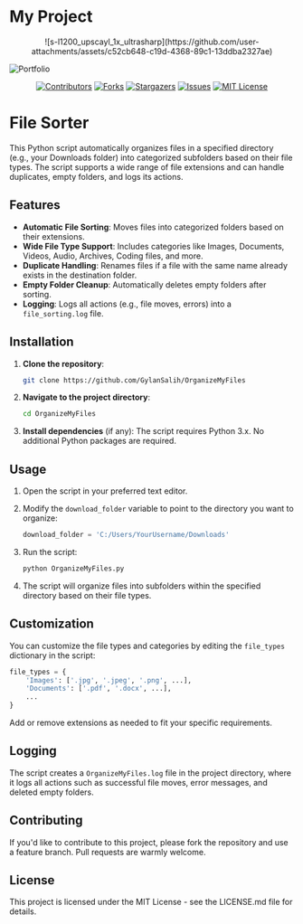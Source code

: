 # My Project

<p align="center">
    ![s-l1200_upscayl_1x_ultrasharp](https://github.com/user-attachments/assets/c52cb648-c19d-4368-89c1-13ddba2327ae)
</p>

![Portfolio](https://github-production-user-asset-6210df.s3.amazonaws.com/129703706/356897624-c52cb648-c19d-4368-89c1-13ddba2327ae.png?X-Amz-Algorithm=AWS4-HMAC-SHA256&X-Amz-Credential=AKIAVCODYLSA53PQK4ZA%2F20240811%2Fus-east-1%2Fs3%2Faws4_request&X-Amz-Date=20240811T181603Z&X-Amz-Expires=300&X-Amz-Signature=b63904095bef0fb70ee67797832ebca201006627bfa63d2e795bb6a39c4bd5ca&X-Amz-SignedHeaders=host&actor_id=129703706&key_id=0&repo_id=841089226)


<a id="readme-top"></a>

<div align="center">

[![Contributors][contributors-shield]][contributors-url]
[![Forks][forks-shield]][forks-url]
[![Stargazers][stars-shield]][stars-url]
[![Issues][issues-shield]][issues-url]
[![MIT License][license-shield]][license-url]

</div>

<!-- Badges Shields -->
[contributors-shield]: https://custom-icon-badges.demolab.com/github/contributors/GylanSalih/OrganizeMyFiles?color=FF0000&logo=group&label=Contributors&logoColor=white&style=for-the-badge&labelColor=000000
[forks-shield]: https://custom-icon-badges.demolab.com/github/forks/GylanSalih/OrganizeMyFiles?color=FF0000&logo=repo-forked&label=Forks&logoColor=white&style=for-the-badge&labelColor=000000
[stars-shield]: https://custom-icon-badges.demolab.com/github/stars/GylanSalih/OrganizeMyFiles?color=FF0000&label=Stars&style=for-the-badge&logo=star&logoColor=white&labelColor=000000
[issues-shield]: https://custom-icon-badges.demolab.com/github/issues/GylanSalih/OrganizeMyFiles?color=FF0000&logo=issue-opened&label=Issues&logoColor=white&labelColor=000000&style=for-the-badge&
[license-shield]: https://custom-icon-badges.demolab.com/github/license/GylanSalih/OrganizeMyFiles?color=FF0000&logo=law&label=License&logoColor=white&style=for-the-badge&labelColor=000000

<!-- Badges Links -->
[contributors-url]: https://github.com/GylanSalih/OrganizeMyFiles/graphs/contributors
[forks-url]: https://github.com/GylanSalih/OrganizeMyFiles/network/members
[stars-url]: https://github.com/GylanSalih/OrganizeMyFiles/stargazers
[issues-url]: https://github.com/GylanSalih/OrganizeMyFiles/issues
[license-url]: https://github.com/GylanSalih/OrganizeMyFiles/blob/main/LICENSE

# File Sorter

This Python script automatically organizes files in a specified directory (e.g., your Downloads folder) into categorized subfolders based on their file types. The script supports a wide range of file extensions and can handle duplicates, empty folders, and logs its actions.

## Features

- **Automatic File Sorting**: Moves files into categorized folders based on their extensions.
- **Wide File Type Support**: Includes categories like Images, Documents, Videos, Audio, Archives, Coding files, and more.
- **Duplicate Handling**: Renames files if a file with the same name already exists in the destination folder.
- **Empty Folder Cleanup**: Automatically deletes empty folders after sorting.
- **Logging**: Logs all actions (e.g., file moves, errors) into a `file_sorting.log` file.

## Installation

1. **Clone the repository**:

   ```bash
   git clone https://github.com/GylanSalih/OrganizeMyFiles
   ```

2. **Navigate to the project directory**:

   ```bash
   cd OrganizeMyFiles
   ```

3. **Install dependencies** (if any):
   The script requires Python 3.x. No additional Python packages are required.

## Usage

1. Open the script in your preferred text editor.

2. Modify the `download_folder` variable to point to the directory you want to organize:

   ```python
   download_folder = 'C:/Users/YourUsername/Downloads'
   ```

3. Run the script:

   ```bash
   python OrganizeMyFiles.py
   ```

4. The script will organize files into subfolders within the specified directory based on their file types.

## Customization

You can customize the file types and categories by editing the `file_types` dictionary in the script:

```python
file_types = {
    'Images': ['.jpg', '.jpeg', '.png', ...],
    'Documents': ['.pdf', '.docx', ...],
    ...
}
```

Add or remove extensions as needed to fit your specific requirements.

## Logging

The script creates a `OrganizeMyFiles.log` file in the project directory, where it logs all actions such as successful file moves, error messages, and deleted empty folders.

## Contributing

If you'd like to contribute to this project, please fork the repository and use a feature branch. Pull requests are warmly welcome.

## License

This project is licensed under the MIT License - see the LICENSE.md file for details.

